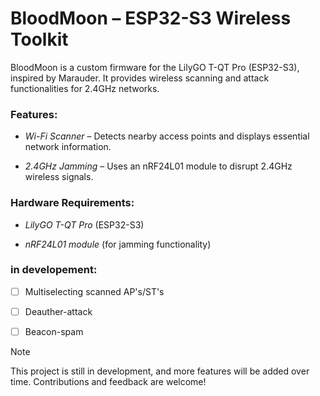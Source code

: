 # BloodMoon – ESP32-S3 Wireless Toolkit

BloodMoon is a custom firmware for the LilyGO T-QT Pro (ESP32-S3), inspired by Marauder. It provides wireless scanning and attack functionalities for 2.4GHz networks.



### Features:

- *Wi-Fi Scanner* – Detects nearby access points and displays essential network information.

- *2.4GHz Jamming* – Uses an nRF24L01 module to disrupt 2.4GHz wireless signals.




### Hardware Requirements:

- *LilyGO T-QT Pro* (ESP32-S3)

- *nRF24L01 module* (for jamming functionality)



### in developement:

- [ ] Multiselecting scanned AP's/ST's
- [ ] Deauther-attack
- [ ] Beacon-spam


> [!Note]
> This project is still in development, and more features will be added over time. Contributions and feedback are welcome! 